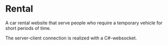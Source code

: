 # Rental

A car rental website that serve people who require a temporary vehicle for short periods of time.

The server-client connection is realized with a C#-websocket.
